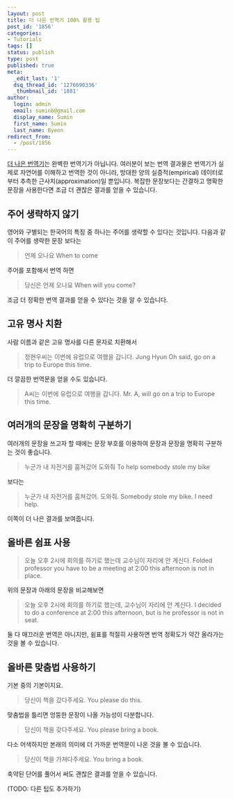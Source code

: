 ```yaml
---
layout: post
title: 더 나은 번역기 100% 활용 팁
post_id: '1856'
categories:
- Tutorials
tags: []
status: publish
type: post
published: true
meta:
  _edit_last: '1'
  dsq_thread_id: '1276690336'
  _thumbnail_id: '1881'
author:
  login: admin
  email: suminb@gmail.com
  display_name: Sumin
  first_name: Sumin
  last_name: Byeon
redirect_from:
  - /post/1856
---
```

[더 나은 번역기][translator]는 완벽한 번역기가 아닙니다. 여러분이 보는 번역 결과물은 번역기가 실제로 자연어를 이해하고 번역한 것이 아니라, 방대한 양의 실증적(empirical) 데이터로부터 추측한 근사치(approximation)일 뿐입니다. 복잡한 문장보다는 간결하고 명확한 문장을 사용한다면 조금 더 괜찮은 결과를 얻을 수 있습니다.

## 주어 생략하지 않기

영어와 구별되는 한국어의 특징 중 하나는 주어를 생략할 수 있다는 것입니다. 다음과 같이 주어를 생략한 문장 보다는

> 언제 오나요
> When to come

주어를 포함해서 번역 하면

> 당신은 언제 오나요
> When will you come?

조금 더 정확한 번역 결과를 얻을 수 있다는 것을 알 수 있습니다.

## 고유 명사 치환

사람 이름과 같은 고유 명사를 다른 문자로 치환해서

> 정현우씨는 이번에 유럽으로 여행을 갑니다.
> Jung Hyun Oh said, go on a trip to Europe this time.

더 깔끔한 번역문을 얻을 수도 있습니다.

> A씨는 이번에 유럽으로 여행을 갑니다.
> Mr. A, will go on a trip to Europe this time.

## 여러개의 문장을 명확히 구분하기

여러개의 문장을 쓰고자 할 때에는 문장 부호를 이용하여 문장과 문장을 명확히 구분하는 것이 좋습니다.

> 누군가 내 자전거를 훔쳐갔어 도와줘
> To help somebody stole my bike

보다는

> 누군가 내 자전거를 훔쳐갔어. 도와줘.
> Somebody stole my bike. I need help.

이쪽이 더 나은 결과를 보여줍니다.

## 올바른 쉼표 사용

> 오늘 오후 2시에 회의를 하기로 했는데 교수님이 자리에 안 계신다.
> Folded professor you have to be a meeting at 2:00 this afternoon is not in place.

위의 문장과 아래의 문장을 비교해보면

> 오늘 오후 2시에 회의를 하기로 했는데, 교수님이 자리에 안 계신다.
> I decided to do a conference at 2:00 this afternoon, but is he professor is not in seat.

둘 다 매끄러운 번역은 아니지만, 쉼표를 적절히 사용하면 번역 정확도가 약간 올라가는 것을 볼 수 있습니다.

## 올바른 맞춤법 사용하기

기본 중의 기본이지요.

> 당신이 책을 갔다주세요.
> You please do this.

맞춤법을 틀리면 엉뚱한 문장이 나올 가능성이 다분합니다.

> 당신이 책을 갖다주세요.
> You please bring a book.

다소 어색하지만 본래의 의미에 더 가까운 번역문이 나온 것을 볼 수 있습니다.

> 당신이 책을 가져다주세요.
> You bring a book.

축약된 단어를 풀어서 써도 괜찮은 결과를 얻을 수 있습니다.

(TODO: 다른 팁도 추가하기)

[translator]: http://better-translator.com

